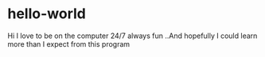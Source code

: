 # hello-world

Hi I love to be on the computer 24/7 always fun ..And hopefully I could learn more than I expect from this program 
